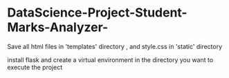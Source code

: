 # DataScience-Project-Student-Marks-Analyzer-

Save all html files in 'templates' directory , and style.css in 'static' directory

install flask and create a virtual environment in the directory you want to execute the project
